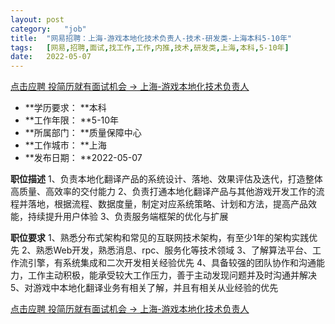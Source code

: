 ```yaml
---
layout:	post
category:	"job"
title:	"网易招聘：上海-游戏本地化技术负责人-技术-研发类-上海本科5-10年"
tags:	[网易,招聘,面试,找工作,工作,内推,技术,研发类,上海,本科,5-10年]
date:	2022-05-07
---
```


[点击应聘 投简历就有面试机会 -> 上海-游戏本地化技术负责人](http://mobile.bole.netease.com/bole/boleDetail?id=38085&employeeId=346f03c3cda5f04c&key=all)



- **学历要求： **本科
- **工作年限： **5-10年
- **所属部门： **质量保障中心
- **工作城市： **上海
- **发布日期： **2022-05-07



**职位描述**
1、负责本地化翻译产品的系统设计、落地、效果评估及迭代，打造整体高质量、高效率的交付能力
2、负责打通本地化翻译产品与其他游戏开发工作的流程并落地，根据流程、数据度量，制定对应系统策略、计划和方法，提高产品效能，持续提升用户体验
3、负责服务端框架的优化与扩展




**职位要求**
1、熟悉分布式架构和常见的互联网技术架构，有至少1年的架构实践优先
2、熟悉Web开发，熟悉消息、rpc、服务化等技术领域
3、了解算法平台、工作流引擎，有系统集成和二次开发相关经验优先
4、具备较强的团队协作和沟通能力，工作主动积极，能承受较大工作压力，善于主动发现问题并及时沟通并解决
5、对游戏中本地化翻译业务有相关了解，并且有相关从业经验的优先



[点击应聘 投简历就有面试机会 -> 上海-游戏本地化技术负责人](http://mobile.bole.netease.com/bole/boleDetail?id=38085&employeeId=346f03c3cda5f04c&key=all)